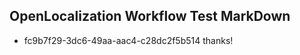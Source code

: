 ## OpenLocalization Workflow Test MarkDown
* fc9b7f29-3dc6-49aa-aac4-c28dc2f5b514 
thanks!<!--HONumber=Mar16_HO3-->
